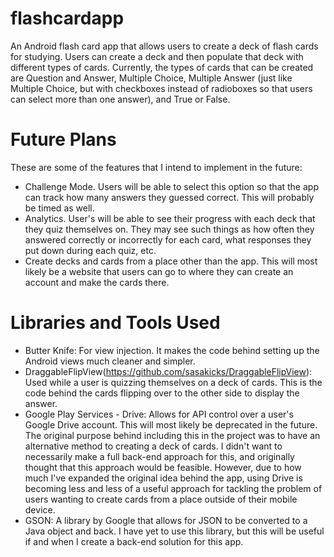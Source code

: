 # flashcardapp
An Android flash card app that allows users to create a deck of flash cards for studying. Users can create a deck and then populate that deck with different types of cards. Currently, the types of cards that can be created are Question and Answer, Multiple Choice, Multiple Answer (just like Multiple Choice, but with checkboxes instead of radioboxes so that users can select more than one answer), and True or False.

# Future Plans
These are some of the features that I intend to implement in the future:
- Challenge Mode. Users will be able to select this option so that the app can track how many answers they guessed correct. This will probably be timed as well.
- Analytics. User's will be able to see their progress with each deck that they quiz themselves on. They may see such things as how often they answered correctly or incorrectly for each card, what responses they put down during each quiz, etc.
- Create decks and cards from a place other than the app. This will most likely be a website that users can go to where they can create an account and make the cards there.

# Libraries and Tools Used
- Butter Knife: For view injection. It makes the code behind setting up the Android views much cleaner and simpler. 
- DraggableFlipView(https://github.com/sasakicks/DraggableFlipView): Used while a user is quizzing themselves on a deck of cards. This is the code behind the cards flipping over to the other side to display the answer.
- Google Play Services - Drive: Allows for API control over a user's Google Drive account. This will most likely be deprecated in the future. The original purpose behind including this in the project was to have an alternative method to creating a deck of cards. I didn't want to necessarily make a full back-end approach for this, and originally thought that this approach would be feasible. However, due to how much I've expanded the original idea behind the app, using Drive is becoming less and less of a useful approach for tackling the problem of users wanting to create cards from a place outside of their mobile device.
- GSON: A library by Google that allows for JSON to be converted to a Java object and back. I have yet to use this library, but this will be useful if and when I create a back-end solution for this app.
